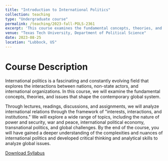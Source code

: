 ```yaml
---
title: "Introduction to International Politics"
collection: teaching
type: "Undergraduate course"
permalink: /teaching/2023-fall-POLS-2361
excerpt: 'This course examines the fundamental concepts, theories, and issues that shape the contemporary global system.'
venue: "Texas Tech University, Department of Political Science"
date: 2023-08-25
location: "Lubbock, US"
---
```


Course Description 
======
International politics is a fascinating and constantly evolving field that explores the interactions between nations, non-state actors, and international organizations. In this course, we will examine the fundamental concepts, theories, and issues that shape the contemporary global system. 

Through lectures, readings, discussions, and assignments, we will analyze international relations through the framework of "interests, interactions, and institutions." We will explore a wide range of topics, including the nature of power and security, war and peace, international political economy, transnational politics, and global challenges. By the end of the course, you will have gained a deeper understanding of the complexities and nuances of international politics and developed critical thinking and analytical skills to analyze global issues.

[Download Syllabus](http://dongantan.github.io/files/Tan.2024.IJSW.pdf)
